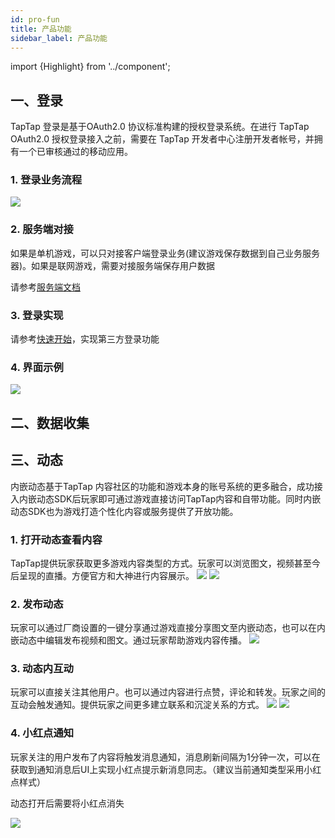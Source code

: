 ```yaml
---
id: pro-fun
title: 产品功能
sidebar_label: 产品功能
---
```

import {Highlight} from '../component';

## 一、登录
TapTap 登录是基于OAuth2.0 协议标准构建的授权登录系统。在进行 TapTap OAuth2.0 授权登录接入之前，需要在 TapTap 开发者中心注册开发者帐号，并拥有一个已审核通过的移动应用。

### 1. 登录业务流程
![](https://qnblog.ijemy.com/xd-loginflow.png)

### 2. 服务端对接
如果是单机游戏，可以只对接客户端登录业务(建议游戏保存数据到自己业务服务器)。如果是联网游戏，需要对接服务端保存用户数据

请参考[服务端文档](../api/service)
### 3. 登录实现
请参考[快速开始](../sdk/tap-unity)，实现第三方登录功能  

### 4. 界面示例
![](https://qnblog.ijemy.com/xd-taploginview.png)
## 二、数据收集

## 三、动态
内嵌动态基于TapTap 内容社区的功能和游戏本身的账号系统的更多融合，成功接入内嵌动态SDK后玩家即可通过游戏直接访问TapTap内容和自带功能。同时内嵌动态SDK也为游戏打造个性化内容或服务提供了开放功能。
### 1. 打开动态查看内容
TapTap提供玩家获取更多游戏内容类型的方式。玩家可以浏览图文，视频甚至今后呈现的直播。方便官方和大神进行内容展示。
![](https://qnblog.ijemy.com/xd-moment01.png)
![](https://qnblog.ijemy.com/xd-moment02.png)

### 2. 发布动态
玩家可以通过厂商设置的一键分享通过游戏直接分享图文至内嵌动态，也可以在内嵌动态中编辑发布视频和图文。通过玩家帮助游戏内容传播。
![](https://qnblog.ijemy.com/xd-moment05.png)

### 3. 动态内互动
玩家可以直接关注其他用户。也可以通过内容进行点赞，评论和转发。玩家之间的互动会触发通知。提供玩家之间更多建立联系和沉淀关系的方式。
![](https://qnblog.ijemy.com/xd-moment03.png)
![](https://qnblog.ijemy.com/xd-moment04.png)

### 4. 小红点通知

玩家关注的用户发布了内容将触发消息通知，消息刷新间隔为1分钟一次，可以在获取到通知消息后UI上实现小红点提示新消息同志。（建议当前通知类型采用小红点样式）

<Highlight color="#f00">动态打开后需要将小红点消失</Highlight>

![](https://qnblog.ijemy.com/xd-moment06.png)
